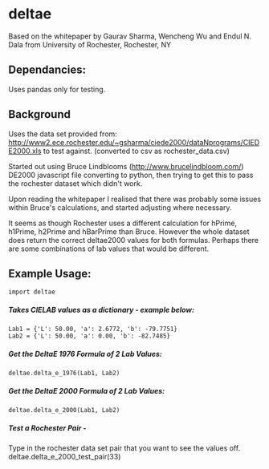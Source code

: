 # deltae

Based on the whitepaper by Gaurav Sharma, Wencheng Wu and Endul N. Dala from University of Rochester, Rochester, NY

## Dependancies:
Uses pandas only for testing.

## Background

Uses the data set provided from: http://www2.ece.rochester.edu/~gsharma/ciede2000/dataNprograms/CIEDE2000.xls to test against. (converted to csv as rochester_data.csv)

Started out using Bruce Lindblooms (http://www.brucelindbloom.com/) DE2000 javascript file converting to python, then trying to get this to pass the rochester dataset which didn't work. 

Upon reading the whitepaper I realised that there was probably some issues within Bruce's calculations, and started adjusting where necessary. 

It seems as though Rochester uses a different calculation for hPrime, h1Prime, h2Prime and hBarPrime than Bruce. However the whole dataset does return the correct deltae2000 values for both formulas. Perhaps there are some combinations of lab values that would be different.

## Example Usage:

    import deltae

##### Takes CIELAB values as a dictionary - example below:

    Lab1 = {'L': 50.00, 'a': 2.6772, 'b': -79.7751}
    Lab2 = {'L': 50.00, 'a': 0.00, 'b': -82.7485}

##### Get the DeltaE 1976 Formula of 2 Lab Values:
    deltae.delta_e_1976(Lab1, Lab2)

##### Get the DeltaE 2000 Formula of 2 Lab Values:
    deltae.delta_e_2000(Lab1, Lab2)

##### Test a Rochester Pair -
Type in the rochester data set pair that you want to see the values off.
    deltae.delta_e_2000_test_pair(33)
